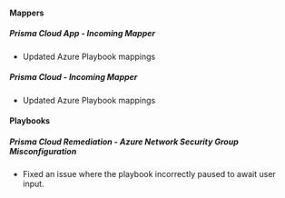
#### Mappers
##### Prisma Cloud App - Incoming Mapper
- Updated Azure Playbook mappings
##### Prisma Cloud - Incoming Mapper
- Updated Azure Playbook mappings

#### Playbooks
##### Prisma Cloud Remediation - Azure Network Security Group Misconfiguration
- Fixed an issue where the playbook incorrectly paused to await user input.
